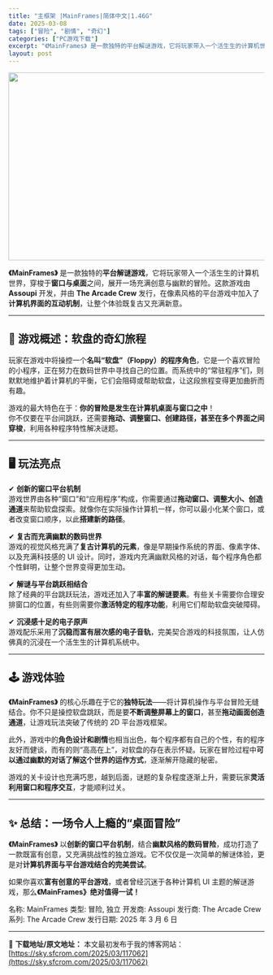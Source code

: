 ```yaml
---
title: "主框架 |MainFrames|简体中文|1.46G"
date: 2025-03-08
tags: ["冒险", "剧情", "奇幻"]
categories: ["PC游戏下载"]
excerpt: "《MainFrames》 是一款独特的平台解谜游戏，它将玩家带入一个活生生的计算机世界，穿梭于窗口与桌面之间，展开一场充满创意与幽默的冒险。这款游戏由 Assoupi 开发，并由 The Arcade Crew 发行，在像素风格的平台游戏中加入了计算机界面的互动机制，让整个体验既复古又充满新意。 💾&hellip;"
layout: post
---
```


<img class="aligncenter size-full wp-image-117063" src="https://sky.sfcrom.com/wp-content/uploads/2025/03/2025030806242270.webp" alt="" width="660" height="370" />
<p data-start="36" data-end="210"><strong data-start="36" data-end="52">《MainFrames》</strong> 是一款独特的<strong data-start="59" data-end="69">平台解谜游戏</strong>，它将玩家带入一个活生生的计算机世界，穿梭于<strong data-start="91" data-end="100">窗口与桌面</strong>之间，展开一场充满创意与幽默的冒险。这款游戏由 <strong data-start="124" data-end="135">Assoupi</strong> 开发，并由 <strong data-start="142" data-end="161">The Arcade Crew</strong> 发行，在像素风格的平台游戏中加入了<strong data-start="179" data-end="193">计算机界面的互动机制</strong>，让整个体验既复古又充满新意。</p>


<hr data-start="212" data-end="215" />

<h2 data-start="217" data-end="239"><strong data-start="220" data-end="239">💾 游戏概述：软盘的奇幻旅程</strong></h2>
<p data-start="240" data-end="359">玩家在游戏中将操控一个<strong data-start="251" data-end="274">名叫“软盘”（Floppy）的程序角色</strong>，它是一个喜欢冒险的小程序，正在努力在数码世界中寻找自己的位置。而系统中的“常驻程序”们，则默默地维护着计算机的平衡，它们会阻碍或帮助软盘，让这段旅程变得更加曲折而有趣。</p>
<p data-start="361" data-end="455">游戏的最大特色在于：<strong data-start="371" data-end="393">你的冒险是发生在计算机桌面与窗口之中</strong>！<br data-start="394" data-end="397" />你不仅要在平台间跳跃，还需要<strong data-start="411" data-end="439">拖动、调整窗口、创建路径，甚至在多个界面之间穿梭</strong>，利用各种程序特性解决谜题。</p>


<hr data-start="457" data-end="460" />

<h2 data-start="462" data-end="477"><strong data-start="465" data-end="477">🖥️ 玩法亮点</strong></h2>
<p data-start="478" data-end="597">✔ <strong data-start="480" data-end="493">创新的窗口平台机制</strong><br data-start="493" data-end="496" />游戏世界由各种“窗口”和“应用程序”构成，你需要通过<strong data-start="522" data-end="540">拖动窗口、调整大小、创造通道</strong>来帮助软盘探索。就像你在实际操作计算机一样，你可以最小化某个窗口，或者改变窗口顺序，以此<strong data-start="584" data-end="594">搭建新的路径</strong>。</p>
<p data-start="599" data-end="717">✔ <strong data-start="601" data-end="617">复古而充满幽默的数码世界</strong><br data-start="617" data-end="620" />游戏的视觉风格充满了<strong data-start="630" data-end="642">复古计算机的元素</strong>，像是早期操作系统的界面、像素字体、以及充满科技感的 UI 设计。同时，游戏内充满幽默风格的对话，每个程序角色都个性鲜明，让整个世界变得更加生动。</p>
<p data-start="719" data-end="820">✔ <strong data-start="721" data-end="735">解谜与平台跳跃相结合</strong><br data-start="735" data-end="738" />除了经典的平台跳跃玩法，游戏还加入了<strong data-start="756" data-end="767">丰富的解谜要素</strong>。有些关卡需要你合理安排窗口的位置，有些则需要你<strong data-start="791" data-end="804">激活特定的程序功能</strong>，利用它们帮助软盘突破障碍。</p>
<p data-start="822" data-end="902">✔ <strong data-start="824" data-end="838">沉浸感十足的电子原声</strong><br data-start="838" data-end="841" />游戏配乐采用了<strong data-start="848" data-end="865">沉稳而富有层次感的电子音轨</strong>，完美契合游戏的科技氛围，让人仿佛真的沉浸在一个活生生的计算机系统中。</p>


<hr data-start="904" data-end="907" />

<h2 data-start="909" data-end="924"><strong data-start="912" data-end="924">🕹️ 游戏体验</strong></h2>
<p data-start="925" data-end="1045"><strong data-start="925" data-end="941">《MainFrames》</strong> 的核心乐趣在于它的<strong data-start="951" data-end="959">独特玩法</strong>——将计算机操作与平台冒险无缝结合。你不只是操控软盘跳跃，而是要<strong data-start="991" data-end="1005">不断调整屏幕上的窗口</strong>，甚至<strong data-start="1008" data-end="1020">拖动画面创造通道</strong>，让游戏玩法突破了传统的 2D 平台游戏框架。</p>
<p data-start="1047" data-end="1160">此外，游戏中的<strong data-start="1054" data-end="1065">角色设计和剧情</strong>也相当出色，每个程序都有自己的个性，有的程序友好而健谈，而有的则“高高在上”，对软盘的存在表示怀疑。玩家在冒险过程中<strong data-start="1123" data-end="1147">可以通过幽默的对话了解这个世界的运作方式</strong>，逐渐解开隐藏的秘密。</p>
<p data-start="1162" data-end="1221">游戏的关卡设计也充满巧思，越到后面，谜题的复杂程度逐渐上升，需要玩家<strong data-start="1196" data-end="1211">灵活利用窗口和程序交互</strong>，才能顺利过关。</p>


<hr data-start="1223" data-end="1226" />

<h2 data-start="1228" data-end="1253"><strong data-start="1231" data-end="1253">✨ 总结：一场令人上瘾的“桌面冒险”</strong></h2>
<p data-start="1254" data-end="1369"><strong data-start="1254" data-end="1270">《MainFrames》</strong> 以<strong data-start="1272" data-end="1285">创新的窗口平台机制</strong>，结合<strong data-start="1288" data-end="1301">幽默风格的数码冒险</strong>，成功打造了一款既富有创意，又充满挑战性的独立游戏。它不仅仅是一次简单的解谜体验，更是对<strong data-start="1345" data-end="1366">计算机界面与平台游戏结合的完美尝试</strong>。</p>
<p data-start="1371" data-end="1441">如果你喜欢<strong data-start="1376" data-end="1389">富有创意的平台游戏</strong>，或者曾经沉迷于各种计算机 UI 主题的解谜游戏，那么<strong>《MainFrames》绝对值得一试！</strong></p>
名称: MainFrames
类型: 冒险, 独立
开发商: Assoupi
发行商: The Arcade Crew
系列: The Arcade Crew
发行日期: 2025 年 3 月 6 日

---
📖 **下载地址/原文地址：** 本文最初发布于我的博客网站：[https://sky.sfcrom.com/2025/03/117062](https://sky.sfcrom.com/2025/03/117062)
